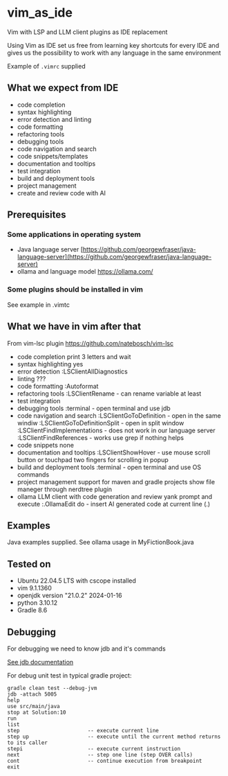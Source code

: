# vim_as_ide

Vim with LSP and LLM client plugins as IDE replacement    

Using Vim as IDE set us free from learning key shortcuts for every IDE
and gives us the possibility to work with any language in the same environment

Example of `.vimrc` supplied

## What we expect from IDE

- code completion
- syntax highlighting
- error detection and linting
- code formatting
- refactoring tools
- debugging tools
- code navigation and search
- code snippets/templates
- documentation and tooltips
- test integration
- build and deployment tools
- project management
- create and review code with AI

## Prerequisites

### Some applications in operating system

- Java language server [https://github.com/georgewfraser/java-language-server](https://github.com/georgewfraser/java-language-server)
- ollama and language model https://ollama.com/

### Some plugins should be installed in vim

See example in .vimtc

## What we have in vim after that

From vim-lsc plugin https://github.com/natebosch/vim-lsc

- code completion
    print 3 letters and wait
- syntax highlighting
    yes
- error detection
    :LSClientAllDiagnostics 
- linting
    ???
- code formatting
    :Autoformat
- refactoring tools
    :LSClientRename - can rename variable at least
- test integration
- debugging tools
    :terminal       - open terminal and use jdb
- code navigation and search
    :LSClientGoToDefinition         - open in the same windiw
    :LSClientGoToDefinitionSplit    - open in split window
    :LSClientFindImplementations    - does not work in our language server
    :LSClientFindReferences         - works
    use grep if nothing helps
- code snippets
    none
- documentation and tooltips
    :LSClientShowHover  - use mouse scroll button or touchpad two fingers for scrolling in popup
- build and deployment tools
    :terminal                       - open terminal and use OS commands
- project management
    support for maven and gradle projects
    show file maneger through nerdtree plugin
- ollama LLM client with code generation and review
  yank prompt and execute
  :.OllamaEdit do                   - insert AI generated code at current line (.)

## Examples

Java examples supplied.
See ollama usage in MyFictionBook.java

## Tested on

- Ubuntu 22.04.5 LTS with cscope installed
- vim 9.1.1360 
- openjdk version "21.0.2" 2024-01-16
- python 3.10.12
- Gradle 8.6

## Debugging

For debugging we need to know jdb and it's commands

[See jdb documentation](https://docs.oracle.com/javase/7/docs/technotes/tools/windows/jdb.html)

For debug unit test in typical gradle project:
```
gradle clean test --debug-jvm
jdb -attach 5005
help
use src/main/java
stop at Solution:10
run
list
step                      -- execute current line
step up                   -- execute until the current method returns to its caller
stepi                     -- execute current instruction
next                      -- step one line (step OVER calls)
cont                      -- continue execution from breakpoint
exit
```
